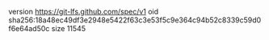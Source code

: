 version https://git-lfs.github.com/spec/v1
oid sha256:18a48ec49df3e2948e5422f63c3e53f5c9e364c94b52c8339c59d0f6e64ad50c
size 11545
